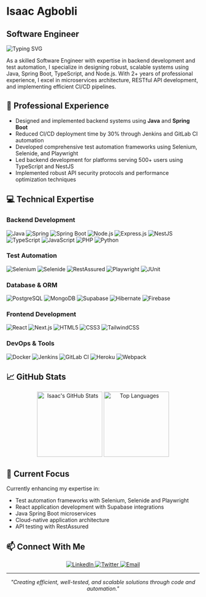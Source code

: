 # Isaac Agbobli
## Software Engineer

![Typing SVG](https://readme-typing-svg.herokuapp.com?font=Fira+Code&pause=1000&width=435&lines=Backend+Development+Specialist;Java+%7C+Spring+Boot+%7C+TypeScript;Test+Automation+Expert;API+Design+%26+Integration)

As a skilled Software Engineer with expertise in backend development and test automation, I specialize in designing robust, scalable systems using Java, Spring Boot, TypeScript, and Node.js. With 2+ years of professional experience, I excel in microservices architecture, RESTful API development, and implementing efficient CI/CD pipelines.

## 🔭 Professional Experience

- Designed and implemented backend systems using **Java** and **Spring Boot**
- Reduced CI/CD deployment time by 30% through Jenkins and GitLab CI automation
- Developed comprehensive test automation frameworks using Selenium, Selenide, and Playwright
- Led backend development for platforms serving 500+ users using TypeScript and NestJS
- Implemented robust API security protocols and performance optimization techniques

## 💻 Technical Expertise

### Backend Development
![Java](https://img.shields.io/badge/Java-ED8B00?style=for-the-badge&logo=openjdk&logoColor=white)
![Spring](https://img.shields.io/badge/Spring-6DB33F?style=for-the-badge&logo=spring&logoColor=white)
![Spring Boot](https://img.shields.io/badge/Spring_Boot-6DB33F?style=for-the-badge&logo=spring-boot&logoColor=white)
![Node.js](https://img.shields.io/badge/Node.js-339933?style=for-the-badge&logo=nodedotjs&logoColor=white)
![Express.js](https://img.shields.io/badge/Express.js-000000?style=for-the-badge&logo=express&logoColor=white)
![NestJS](https://img.shields.io/badge/NestJS-E0234E?style=for-the-badge&logo=nestjs&logoColor=white)
![TypeScript](https://img.shields.io/badge/TypeScript-007ACC?style=for-the-badge&logo=typescript&logoColor=white)
![JavaScript](https://img.shields.io/badge/JavaScript-323330?style=for-the-badge&logo=javascript&logoColor=F7DF1E)
![PHP](https://img.shields.io/badge/PHP-777BB4?style=for-the-badge&logo=php&logoColor=white)
![Python](https://img.shields.io/badge/Python-FFD43B?style=for-the-badge&logo=python&logoColor=blue)

### Test Automation
![Selenium](https://img.shields.io/badge/Selenium-43B02A?style=for-the-badge&logo=Selenium&logoColor=white)
![Selenide](https://img.shields.io/badge/Selenide-000000?style=for-the-badge&logo=java&logoColor=white)
![RestAssured](https://img.shields.io/badge/RestAssured-43B02A?style=for-the-badge&logo=java&logoColor=white)
![Playwright](https://img.shields.io/badge/Playwright-2EAD33?style=for-the-badge&logo=playwright&logoColor=white)
![JUnit](https://img.shields.io/badge/JUnit5-25A162?style=for-the-badge&logo=junit5&logoColor=white)

### Database & ORM
![PostgreSQL](https://img.shields.io/badge/PostgreSQL-316192?style=for-the-badge&logo=postgresql&logoColor=white)
![MongoDB](https://img.shields.io/badge/MongoDB-4EA94B?style=for-the-badge&logo=mongodb&logoColor=white)
![Supabase](https://img.shields.io/badge/Supabase-3ECF8E?style=for-the-badge&logo=supabase&logoColor=white)
![Hibernate](https://img.shields.io/badge/Hibernate-59666C?style=for-the-badge&logo=Hibernate&logoColor=white)
![Firebase](https://img.shields.io/badge/firebase-ffca28?style=for-the-badge&logo=firebase&logoColor=black)

### Frontend Development
![React](https://img.shields.io/badge/React-20232A?style=for-the-badge&logo=react&logoColor=61DAFB)
![Next.js](https://img.shields.io/badge/next.js-000000?style=for-the-badge&logo=nextdotjs&logoColor=white)
![HTML5](https://img.shields.io/badge/HTML5-E34F26?style=for-the-badge&logo=html5&logoColor=white)
![CSS3](https://img.shields.io/badge/CSS3-1572B6?style=for-the-badge&logo=css3&logoColor=white)
![TailwindCSS](https://img.shields.io/badge/Tailwind_CSS-38B2AC?style=for-the-badge&logo=tailwind-css&logoColor=white)

### DevOps & Tools
![Docker](https://img.shields.io/badge/Docker-2CA5E0?style=for-the-badge&logo=docker&logoColor=white)
![Jenkins](https://img.shields.io/badge/Jenkins-D24939?style=for-the-badge&logo=Jenkins&logoColor=white)
![GitLab CI](https://img.shields.io/badge/GitLab_CI-330F63?style=for-the-badge&logo=gitlab&logoColor=white)
![Heroku](https://img.shields.io/badge/Heroku-430098?style=for-the-badge&logo=heroku&logoColor=white)
![Webpack](https://img.shields.io/badge/Webpack-8DD6F9?style=for-the-badge&logo=Webpack&logoColor=white)

## 📈 GitHub Stats

<div align="center">
  <img src="https://github-readme-stats.vercel.app/api?username=agbobli5373&show_icons=true&theme=tokyonight&hide_border=true&count_private=true" alt="Isaac's GitHub Stats" height="170" />
  <img src="https://github-readme-stats.vercel.app/api/top-langs/?username=agbobli5373&layout=compact&theme=tokyonight&hide_border=true" alt="Top Languages" height="170" />
</div>

## 🌱 Current Focus

Currently enhancing my expertise in:
- Test automation frameworks with Selenium, Selenide and Playwright
- React application development with Supabase integrations
- Java Spring Boot microservices
- Cloud-native application architecture
- API testing with RestAssured

## 📫 Connect With Me

<div align="center">
  <a href="https://www.linkedin.com/in/isaac-agbobli" target="_blank">
    <img src="https://img.shields.io/badge/LinkedIn-0077B5?style=for-the-badge&logo=linkedin&logoColor=white" alt="LinkedIn" />
  </a>
  <a href="https://twitter.com/IsaacAgbobli" target="_blank">
    <img src="https://img.shields.io/badge/Twitter-1DA1F2?style=for-the-badge&logo=twitter&logoColor=white" alt="Twitter" />
  </a>
  <a href="mailto:agbobliisaac@gmail.com">
    <img src="https://img.shields.io/badge/Gmail-D14836?style=for-the-badge&logo=gmail&logoColor=white" alt="Email" />
  </a>
</div>

---

<div align="center">
  <i>"Creating efficient, well-tested, and scalable solutions through code and automation."</i>
</div>
